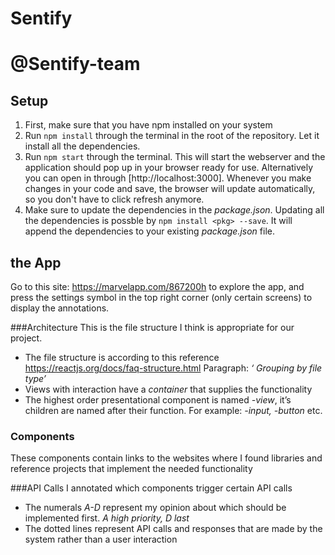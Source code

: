 # Sentify

# @Sentify-team

## Setup
1. First, make sure that you have npm installed on your system
2. Run `npm install` through the terminal in the root of the repository. Let it
   install all the dependencies.
3. Run `npm start` through the terminal. This will start the webserver and the application should pop up in your
   browser ready for use. Alternatively you can open in through [http://localhost:3000]. Whenever you make changes in your code and save, the browser will update automatically, so you don't have to click refresh anymore.
4. Make sure to update the dependencies in the *package.json*. Updating all the dependencies is possble by `npm install <pkg> --save`. It will append the dependencies to your existing *package.json* file.

## the App
Go to this site: https://marvelapp.com/867200h to explore the app, and press the settings symbol in the top right corner (only certain screens) to display the annotations.

###Architecture
This is the file structure I think is appropriate for our project.
- The file structure is according to this reference https://reactjs.org/docs/faq-structure.html  Paragraph: *‘ Grouping by file type’*
- Views with interaction have a *container* that supplies the functionality
- The highest order presentational component is named  *-view*, it’s children are named after their function. For example: *-input, -button* etc.

### Components
These components contain links to the websites where I found libraries and reference projects that implement the needed functionality

###API Calls
I annotated which components trigger certain API calls
- The numerals *A-D* represent my opinion about which should be implemented first. *A high priority, D last*
- The dotted lines represent API calls and responses that are made by the system rather than a user interaction
